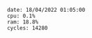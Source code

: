 

                date: 18/04/2022 01:05:00
                cpu: 0.1%
                ram: 18.8%
                cycles: 14280

                         